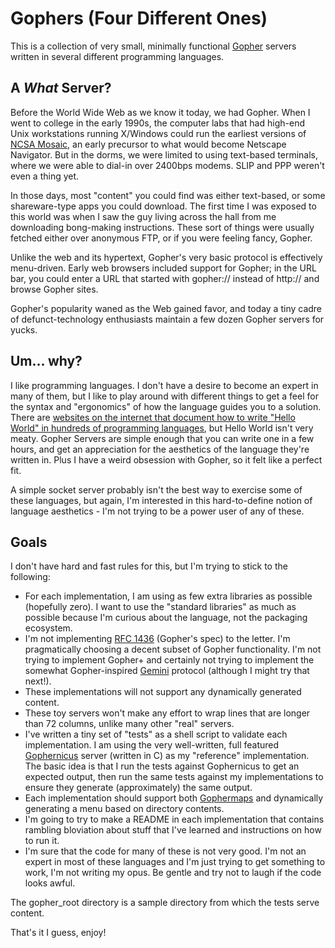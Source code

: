 # Gophers (Four Different Ones)
This is a collection of very small, minimally functional [Gopher](https://en.wikipedia.org/wiki/Gopher_%28protocol%29) servers written in several different programming languages.

## A _What_ Server?
Before the World Wide Web as we know it today, we had Gopher. When I went to college in the early 1990s, the computer labs that had high-end Unix workstations running X/Windows could run the earliest versions of [NCSA Mosaic](https://en.wikipedia.org/wiki/Mosaic_(web_browser)), an early precursor to what would become Netscape Navigator. But in the dorms, we were limited to using text-based terminals, where we were able to dial-in over 2400bps modems. SLIP and PPP weren't even a thing yet. 

In those days, most "content" you could find was either text-based, or some shareware-type apps you could download. The first time I was exposed to this world was when I saw the guy living across the hall from me downloading bong-making instructions. These sort of things were usually fetched either over anonymous FTP, or if you were feeling fancy, Gopher.

Unlike the web and its hypertext, Gopher's very basic protocol is effectively menu-driven. Early web browsers included support for Gopher; in the URL bar, you could enter a URL that started with gopher:// instead of http:// and browse Gopher sites.

Gopher's popularity waned as the Web gained favor, and today a tiny cadre of defunct-technology enthusiasts maintain a few dozen Gopher servers for yucks.

## Um... why?
I like programming languages. I don't have a desire to become an expert in many of them, but I like to play around with different things to get a feel for the syntax and "ergonomics" of how the language guides you to a solution. There are [websites on the internet that document how to write "Hello World" in hundreds of programming languages](http://helloworldcollection.de/), but Hello World isn't very meaty. Gopher Servers are simple enough that you can write one in a few hours, and get an appreciation for the aesthetics of the language they're written in. Plus I have a weird obsession with Gopher, so it felt like a perfect fit.

A simple socket server probably isn't the best way to exercise some of these languages, but again, I'm interested in this hard-to-define notion of language aesthetics - I'm not trying to be a power user of any of these.

## Goals
I don't have hard and fast rules for this, but I'm trying to stick to the following:

* For each implementation, I am using as few extra libraries as possible (hopefully zero). I want to use the "standard libraries" as much as possible because I'm curious about the language, not the packaging ecosystem. 
* I'm not implementing [RFC 1436](https://tools.ietf.org/html/rfc1436) (Gopher's spec) to the letter. I'm pragmatically choosing a decent subset of Gopher functionality. I'm not trying to implement Gopher+ and certainly not trying to implement the somewhat Gopher-inspired [Gemini](https://en.wikipedia.org/wiki/Gemini_(protocol)) protocol (although I might try that next!).
* These implementations will not support any dynamically generated content.
* These toy servers won't make any effort to wrap lines that are longer than 72 columns, unlike many other "real" servers.
* I've written a tiny set of "tests" as a shell script to validate each implementation. I am using the very well-written, full featured [Gophernicus](https://www.gophernicus.org/) server (written in C) as my "reference" implementation. The basic idea is that I run the tests against Gophernicus to get an expected output, then run the same tests against my implementations to ensure they generate (approximately) the same output.
* Each implementation should support both [Gophermaps](https://en.wikipedia.org/wiki/Gopher_%28protocol%29#Source_code_of_a_menu) and dynamically generating a menu based on directory contents.
* I'm going to try to make a README in each implementation that contains rambling bloviation about stuff that I've learned and instructions on how to run it.
* I'm sure that the code for many of these is not very good. I'm not an expert in most of these languages and I'm just trying to get something to work, I'm not writing my opus. Be gentle and try not to laugh if the code looks awful.

The gopher_root directory is a sample directory from which the tests serve content. 

That's it I guess, enjoy!